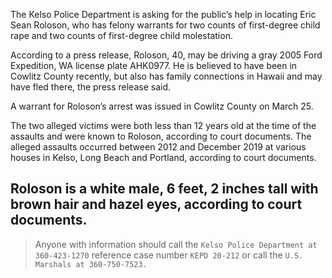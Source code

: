 The Kelso Police Department is asking for the public’s help in locating Eric Sean Roloson, who has felony warrants for two counts of first-degree child rape and two counts of first-degree child molestation.

According to a press release, Roloson, 40, may be driving a gray 2005 Ford Expedition, WA license plate AHK0977. He is believed to have been in Cowlitz County recently, but also has family connections in Hawaii and may have fled there, the press release said.

A warrant for Roloson’s arrest was issued in Cowlitz County on March 25.

The two alleged victims were both less than 12 years old at the time of the assaults and were known to Roloson, according to court documents. The alleged assaults occurred between 2012 and December 2019 at various houses in Kelso, Long Beach and Portland, according to court documents.

Roloson is a white male, 6 feet, 2 inches tall with brown hair and hazel eyes, according to court documents.
---
> Anyone with information should call the `Kelso Police Department at 360-423-1270` reference case number `KEPD 20-212` or call the `U.S. Marshals at 360-750-7523.`
